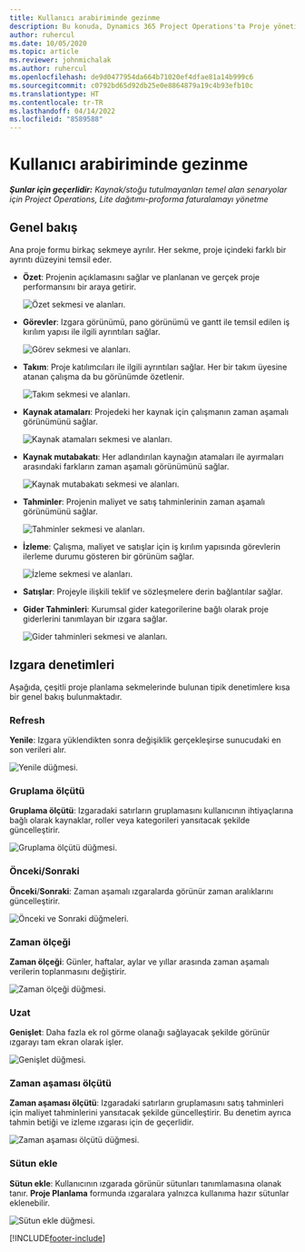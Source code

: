 ```yaml
---
title: Kullanıcı arabiriminde gezinme
description: Bu konuda, Dynamics 365 Project Operations'ta Proje yönetimi hakkında bilgiler sağlanmaktadır.
author: ruhercul
ms.date: 10/05/2020
ms.topic: article
ms.reviewer: johnmichalak
ms.author: ruhercul
ms.openlocfilehash: de9d0477954da664b71020ef4dfae81a14b999c6
ms.sourcegitcommit: c0792bd65d92db25e0e8864879a19c4b93efb10c
ms.translationtype: HT
ms.contentlocale: tr-TR
ms.lasthandoff: 04/14/2022
ms.locfileid: "8589588"
---
```

# <a name="navigating-the-user-interface"></a>Kullanıcı arabiriminde gezinme

_**Şunlar için geçerlidir:** Kaynak/stoğu tutulmayanları temel alan senaryolar için Project Operations, Lite dağıtımı-proforma faturalamayı yönetme_

## <a name="overview"></a>Genel bakış

Ana proje formu birkaç sekmeye ayrılır. Her sekme, proje içindeki farklı bir ayrıntı düzeyini temsil eder.

- **Özet**: Projenin açıklamasını sağlar ve planlanan ve gerçek proje performansını bir araya getirir.

    ![Özet sekmesi ve alanları.](media/navigation7.png)

- **Görevler**: Izgara görünümü, pano görünümü ve gantt ile temsil edilen iş kırılım yapısı ile ilgili ayrıntıları sağlar.

    ![Görev sekmesi ve alanları.](media/navigation8.png)

- **Takım**: Proje katılımcıları ile ilgili ayrıntıları sağlar. Her bir takım üyesine atanan çalışma da bu görünümde özetlenir.

    ![Takım sekmesi ve alanları.](media/navigation9.png)

- **Kaynak atamaları**: Projedeki her kaynak için çalışmanın zaman aşamalı görünümünü sağlar.

    ![Kaynak atamaları sekmesi ve alanları.](media/navigation10.png)

- **Kaynak mutabakatı**: Her adlandırılan kaynağın atamaları ile ayırmaları arasındaki farkların zaman aşamalı görünümünü sağlar.

    ![Kaynak mutabakatı sekmesi ve alanları.](media/navigation11.png)

- **Tahminler**: Projenin maliyet ve satış tahminlerinin zaman aşamalı görünümünü sağlar.

    ![Tahminler sekmesi ve alanları.](media/navigation12.png)

- **İzleme**: Çalışma, maliyet ve satışlar için iş kırılım yapısında görevlerin ilerleme durumu gösteren bir görünüm sağlar.

    ![İzleme sekmesi ve alanları.](media/navigation13.png)

- **Satışlar**: Projeyle ilişkili teklif ve sözleşmelere derin bağlantılar sağlar.

- **Gider Tahminleri**: Kurumsal gider kategorilerine bağlı olarak proje giderlerini tanımlayan bir ızgara sağlar.

    ![Gider tahminleri sekmesi ve alanları.](media/navigation14.png)

## <a name="grid-controls"></a>Izgara denetimleri

Aşağıda, çeşitli proje planlama sekmelerinde bulunan tipik denetimlere kısa bir genel bakış bulunmaktadır.

### <a name="refresh"></a>Refresh

**Yenile**: Izgara yüklendikten sonra değişiklik gerçekleşirse sunucudaki en son verileri alır.

![Yenile düğmesi.](media/navigation7.png)

### <a name="group-by"></a>Gruplama ölçütü

**Gruplama ölçütü**: Izgaradaki satırların gruplamasını kullanıcının ihtiyaçlarına bağlı olarak kaynaklar, roller veya kategorileri yansıtacak şekilde güncelleştirir.

![Gruplama ölçütü düğmesi.](media/navigation6.png)

### <a name="previousnext"></a>Önceki/Sonraki

**Önceki**/**Sonraki**: Zaman aşamalı ızgaralarda görünür zaman aralıklarını güncelleştirir.

![Önceki ve Sonraki düğmeleri.](media/navigation2.png)

### <a name="timescale"></a>Zaman ölçeği

**Zaman ölçeği**: Günler, haftalar, aylar ve yıllar arasında zaman aşamalı verilerin toplanmasını değiştirir.

![Zaman ölçeği düğmesi.](media/navigation3.png)

### <a name="expand"></a>Uzat

**Genişlet**: Daha fazla ek rol görme olanağı sağlayacak şekilde görünür ızgarayı tam ekran olarak işler.

![Genişlet düğmesi.](media/navigation4.png)

### <a name="time-phase-by"></a>Zaman aşaması ölçütü

**Zaman aşaması ölçütü**: Izgaradaki satırların gruplamasını satış tahminleri için maliyet tahminlerini yansıtacak şekilde güncelleştirir. Bu denetim ayrıca tahmin betiği ve izleme ızgarası için de geçerlidir.

![Zaman aşaması ölçütü düğmesi.](media/navigation0.png)

### <a name="add-column"></a>Sütun ekle

**Sütun ekle**: Kullanıcının ızgarada görünür sütunları tanımlamasına olanak tanır. **Proje Planlama** formunda ızgaralara yalnızca kullanıma hazır sütunlar eklenebilir.

![Sütun ekle düğmesi.](media/navigation5.png)


[!INCLUDE[footer-include](../includes/footer-banner.md)]
